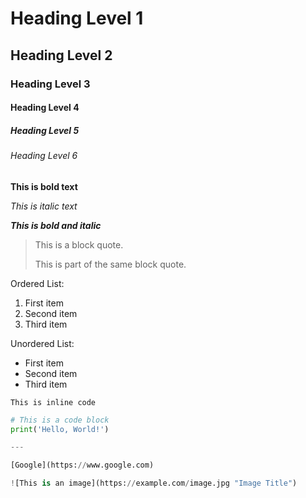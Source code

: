 # Heading Level 1
## Heading Level 2
### Heading Level 3
#### Heading Level 4
##### Heading Level 5
###### Heading Level 6

**This is bold text**

*This is italic text*

**_This is bold and italic_**

> This is a block quote.
> 
> This is part of the same block quote.

Ordered List:
1. First item
2. Second item
3. Third item

Unordered List:
- First item
- Second item
- Third item

`This is inline code`

```python
# This is a code block
print('Hello, World!')

---

[Google](https://www.google.com)

![This is an image](https://example.com/image.jpg "Image Title")
